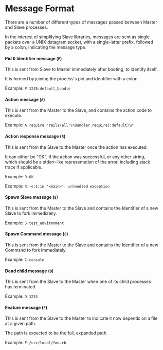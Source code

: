 # Message Format

There are a number of different types of messages passed between Master and Slave processes.

In the interest of simplifying Slave libraries, messages are sent as single packets over a UNIX datagram socket,
with a single-letter prefix, followed by a colon, indicating the message type.

#### Pid & Identifier message (`P`)

This is sent from Slave to Master immediately after booting, to identify itself.

It is formed by joining the process's pid and identifier with a colon.

Example: `P:1235:default_bundle`

#### Action message (`A`)

This is sent from the Master to the Slave, and contains the action code to execute.

Example: `A:require 'rails/all'\nBundler.require(:default)\n`

#### Action response message (`R`)

This is sent from the Slave to the Master once the action has executed.

It can either be "OK", if the action was successful, or any other string, which should be a stderr-like 
representation of the error, including stack trace if applicable.

Example: `R:OK`

Example: `R:-e:1:in '<main>': unhandled exception`

#### Spawn Slave message (`S`)

This is sent from the Master to the Slave and contains the Identifier of a new Slave to fork immediately.

Example: `S:test_environment`

#### Spawn Command message (`C`)

This is sent from the Master to the Slave and contains the Identifier of a new Command to fork immediately.

Example: `C:console`

#### Dead child message (`D`)

This is sent from the Slave to the Master when one of its child processes has terminated.

Example: `D:1234`

#### Feature message (`F`)

This is sent from the Slave to the Master to indicate it now depends on a file at a given path.

The path is expected to be the full, expanded path.

Example: `F:/usr/local/foo.rb`

